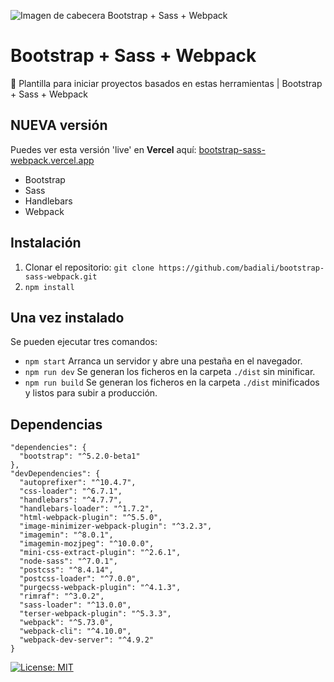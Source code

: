 ![Imagen de cabecera Bootstrap + Sass + Webpack](https://repository-images.githubusercontent.com/241963852/02a9dc00-5955-11ea-9e47-506b9d2fa5bf "Imagen de cabecera Bootstrap + Sass + Webpack")

# Bootstrap + Sass + Webpack
🚀 Plantilla para iniciar proyectos basados en estas herramientas | Bootstrap + Sass + Webpack

## NUEVA versión

Puedes ver esta versión 'live' en **Vercel** aquí:
[bootstrap-sass-webpack.vercel.app](https://bootstrap-sass-webpack.vercel.app/)

- Bootstrap
- Sass
- Handlebars
- Webpack

## Instalación

1. Clonar el repositorio: `git clone https://github.com/badiali/bootstrap-sass-webpack.git`
2. `npm install`

## Una vez instalado

Se pueden ejecutar tres comandos:

- `npm start` Arranca un servidor y abre una pestaña en el navegador.
- `npm run dev` Se generan los ficheros en la carpeta `./dist` sin minificar.
- `npm run build` Se generan los ficheros en la carpeta `./dist` minificados y listos para subir a producción.

## Dependencias

```
"dependencies": {
  "bootstrap": "^5.2.0-beta1"
},
"devDependencies": {
  "autoprefixer": "^10.4.7",
  "css-loader": "^6.7.1",
  "handlebars": "^4.7.7",
  "handlebars-loader": "^1.7.2",
  "html-webpack-plugin": "^5.5.0",
  "image-minimizer-webpack-plugin": "^3.2.3",
  "imagemin": "^8.0.1",
  "imagemin-mozjpeg": "^10.0.0",
  "mini-css-extract-plugin": "^2.6.1",
  "node-sass": "^7.0.1",
  "postcss": "^8.4.14",
  "postcss-loader": "^7.0.0",
  "purgecss-webpack-plugin": "^4.1.3",
  "rimraf": "^3.0.2",
  "sass-loader": "^13.0.0",
  "terser-webpack-plugin": "^5.3.3",
  "webpack": "^5.73.0",
  "webpack-cli": "^4.10.0",
  "webpack-dev-server": "^4.9.2"
}
```

[![License: MIT](https://img.shields.io/badge/License-MIT-yellow.svg)](https://opensource.org/licenses/MIT)
